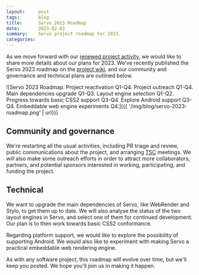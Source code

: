 ```yaml
---
layout:     post
tags:       blog
title:      Servo 2023 Roadmap
date:       2023-02-03
summary:    Servo project roadmap for 2023.
categories:
---
```


As we move forward with our [renewed project activity](https://servo.org/blog/2023/01/16/servo-2023/), we would like to share more details about our plans for 2023. We've recently published the Servo 2023 roadmap on the [project wiki](https://github.com/servo/servo/wiki/Roadmap), and our community and governance and technical plans are outlined below.

![Servo 2023 Roadmap. Project reactivation Q1-Q4. Project outreach Q1-Q4. Main dependencies upgrade Q1-Q3. Layout engine selection Q1-Q2. Progress towards basic CSS2 support Q3-Q4. Explore Android support Q3-Q4. Embeddable web engine experiments Q4.]({{ '/img/blog/servo-2023-roadmap.png' | url}})

## Community and governance

We're restarting all the usual activities, including PR triage and review, public communications about the project, and arranging [TSC](https://servo.org/governance/tsc/) meetings. We will also make some outreach efforts in order to attract more collaborators, partners, and potential sponsors interested in working, participating, and funding the project.

## Technical

We want to upgrade the main dependencies of Servo, like WebRender and Stylo, to get them up to date. We will also analyse the status of the two layout engines in Servo, and select one of them for continued development. Our plan is to then work towards basic CSS2 conformance.

Regarding platform support, we would like to explore the possibility of supporting Android. We would also like to experiment with making Servo a practical embeddable web rendering engine.

As with any software project, this roadmap will evolve over time, but we'll keep you posted. We hope you'll join us in making it happen.

